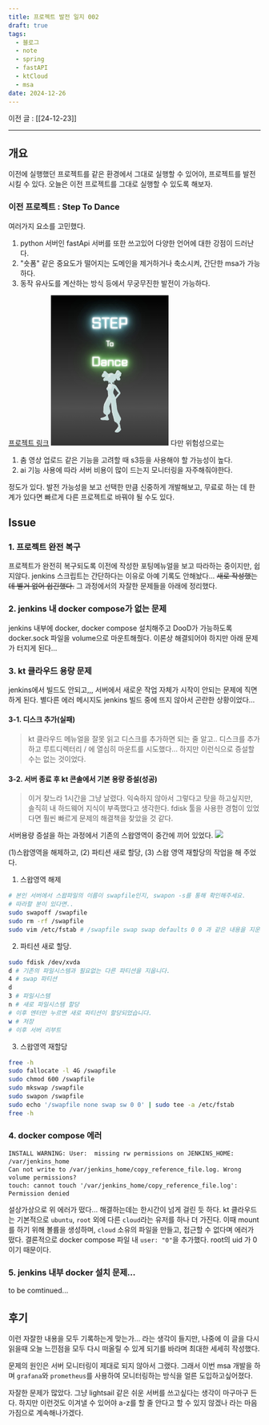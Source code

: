 ```yaml
---
title: 프로젝트 발전 일지 002
draft: true
tags:
  - 블로그
  - note
  - spring
  - fastAPI
  - ktCloud
  - msa
date: 2024-12-26
---
```

이전 글 : [[24-12-23]]

---
## 개요
이전에 실행했던 프로젝트를 같은 환경에서 그대로 실행할 수 있어야, 프로젝트를 발전시킬 수 있다.
오늘은 이전 프로젝트를 그대로 실행할 수 있도록 해보자.

### 이전 프로젝트 : Step To Dance
여러가지 요소를 고민했다.
1. python 서버인 fastApi 서버를 또한 쓰고있어 다양한 언어에 대한 강점이 드러난다.
2. "숏폼" 같은 중요도가 떨어지는 도메인을 제거하거나 축소시켜, 간단한 msa가 가능하다.
3. 동작 유사도를 계산하는 방식 등에서 무궁무진한 발전이 가능하다.

[프로젝트 링크](https://github.com/MadCom96/steptodance)
<img src="https://github.com/MadCom96/StepToDance/blob/master/img/steptodance.jpg?raw=true" height="300"/>
다만 위험성으로는
1. 춤 영상 업로드 같은 기능을 고려할 때 s3등을 사용해야 할 가능성이 높다.
2. ai 기능 사용에 따라 서버 비용이 많이 드는지 모니터링을 자주해줘야한다.

정도가 있다.
발전 가능성을 보고 선택한 만큼 신중하게 개발해보고, 무료로 하는 데 한계가 있다면 빠르게 다른 프로젝트로 바꿔야 될 수도 있다.

## Issue
### 1.  프로젝트 완전 복구
프로젝트가 완전히 복구되도록 이전에 작성한 포팅메뉴얼을 보고 따라하는 중이지만, 쉽지않다.
jenkins 스크립트는 간단하다는 이유로 아예 기록도 안해놨다...
~~새로 작성했는데 별거 없어 쉽긴했다.~~
그 과정에서의 자잘한 문제들을 아래에 정리했다.

### 2. jenkins 내 docker compose가 없는 문제
jenkins 내부에 docker, docker compose 설치해주고 DooD가 가능하도록 docker.sock 파일을 volume으로 마운트해줬다.
이론상 해결되어야 하지만 아래 문제가 터지게 된다...

### 3. kt 클라우드 용량 문제
jenkins에서 빌드도 안되고,,, 서버에서 새로운 작업 자체가 시작이 안되는 문제에 직면하게 된다.
별다른 에러 메시지도 jenkins 빌드 중에 뜨지 않아서 곤란한 상황이었다...
#### 3-1. 디스크 추가(실패)
> kt 클라우드 메뉴얼을 잘못 읽고 디스크를 추가하면 되는 줄 알고.. 디스크를 추가하고 루트디렉터리 / 에 열심히 마운트를 시도했다... 하지만 이런식으로 증설할 수는 없는 것이었다.
#### 3-2. 서버 종료 후 kt 콘솔에서 기본 용량 증설(성공)
> 이거 찾느라 1시간을 그냥 날렸다.
> 익숙하지 않아서 그렇다고 탓을 하고싶지만, 솔직히 내 하드웨어 지식이 부족했다고 생각한다. fdisk 툴을 사용한 경험이 있었다면 훨씬 빠르게 문제의 해결책을 찾았을 것 같다.

서버용량 증설을 하는 과정에서 기존의 스왑영역이 중간에 끼어 있었다.
<img src="./project-note/images/241226001.png" height="80"/>

(1)스왑영역을 해제하고, (2) 파티션 새로 할당, (3) 스왑 영역 재할당의 작업을 해 주었다.

1) 스왑영역 해제
```bash
# 본인 서버에서 스왑파일의 이름이 swapfile인지, swapon -s를 통해 확인해주세요.
# 따라할 분이 있다면..
sudo swapoff /swapfile
sudo rm -rf /swapfile
sudo vim /etc/fstab # /swapfile swap swap defaults 0 0 과 같은 내용을 지운다.
```

2) 파티션 새로 할당.
```bash
sudo fdisk /dev/xvda
d # 기존의 파일시스템과 필요없는 다른 파티션을 지웁니다.
4 # swap 파티션
d
3 # 파일시스템
n # 새로 파일시스템 할당
# 이후 엔터만 누르면 새로 파티션이 할당되었습니다.
w # 저장
# 이후 서버 리부트
```

3) 스왑영역 재할당
```bash
free -h
sudo fallocate -l 4G /swapfile
sudo chmod 600 /swapfile
sudo mkswap /swapfile
sudo swapon /swapfile
sudo echo '/swapfile none swap sw 0 0' | sudo tee -a /etc/fstab
free -h
```

### 4.  docker compose 에러
```
INSTALL WARNING: User:  missing rw permissions on JENKINS_HOME: /var/jenkins_home
Can not write to /var/jenkins_home/copy_reference_file.log. Wrong volume permissions?
touch: cannot touch '/var/jenkins_home/copy_reference_file.log': Permission denied
```
설상가상으로 위 에러가 떴다... 해결하는데는 한시간이 넘게 걸린 듯 하다.
kt 클라우드는 기본적으로 `ubuntu`, `root` 외에 다른 `cloud`라는 유저를 하나 더 가진다. 이때 mount를 하기 위해 볼륨을 생성하며, `cloud` 소유의 파일을 만들고, 접근할 수 없다며 에러가 떴다.
결론적으로 docker compose 파일 내 `user: "0"`을 추가했다. root의 uid 가 0이기 때문이다.

### 5. jenkins 내부 docker 설치 문제...
to be comtinued...

## 후기
이런 자잘한 내용을 모두 기록하는게 맞는가... 라는 생각이 들지만, 나중에 이 글을 다시 읽을때 오늘 느낀점을 모두 다시 떠올릴 수 있게 되기를 바라며 최대한 세세히 작성했다.

문제의 원인은 서버 모니터링이 제대로 되지 않아서 그랬다.
그래서 이번 msa 개발을 하며 `grafana`와 `prometheus`를 사용하여 모니터링하는 방식을 얼른 도입하고싶어졌다.

자잘한 문제가 많았다.
그냥 lightsail 같은 쉬운 서버를 쓰고싶다는 생각이 마구마구 든다.
하지만 이런것도 이겨낼 수 있어야 a-z를 할 줄 안다고 할 수 있지 않겠나 라는 마음가짐으로 계속해나가겠다.